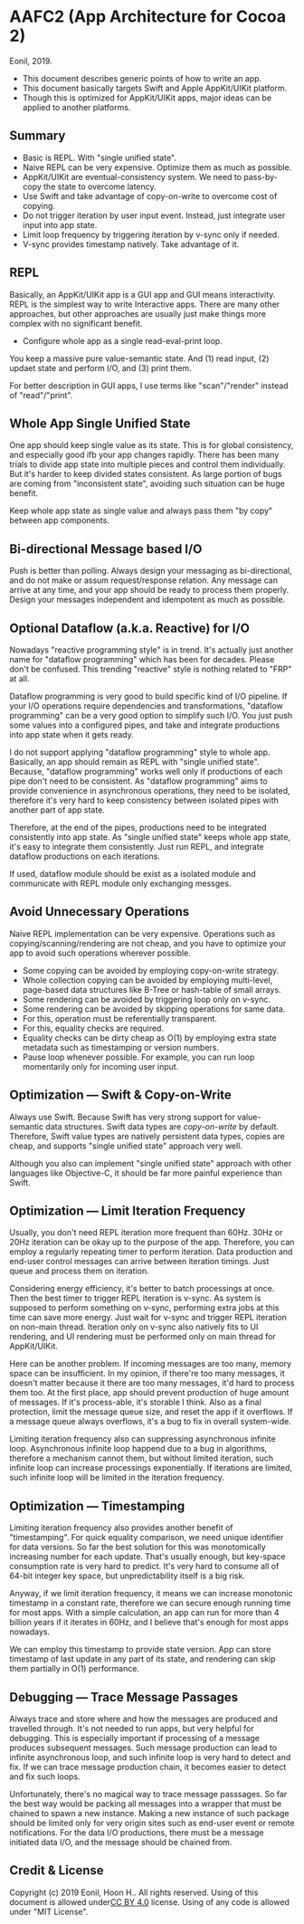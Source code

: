 AAFC2 (App Architecture for Cocoa 2)
=============================
Eonil, 2019.

- This document describes generic points of how to write an app.
- This document basically targets Swift and Apple AppKit/UIKit platform.
- Though this is optimized for AppKit/UIKit apps, major ideas can be applied 
  to another platforms.


Summary
------------
- Basic is REPL. With "single unified state".
- Naive REPL can be very expensive. Optimize them as much as possible.
- AppKit/UIKit are eventual-consistency system. We need to pass-by-copy the state to overcome latency.
- Use Swift and take advantage of copy-on-write to overcome cost of copying.
- Do not trigger iteration by user input event. Instead, just integrate user input into app state. 
- Limit loop frequency by triggering iteration by v-sync only if needed.
- V-sync provides timestamp natively. Take advantage of it. 



REPL
-------
Basically, an AppKit/UIKit app is a GUI app and GUI means interactivity.
REPL is the simplest way to write Interactive apps. There are many other approaches,
but other approaches are usually just make things more complex with no significant benefit.

- Configure whole app as a single read-eval-print loop.

You keep a massive pure value-semantic state.
And (1) read input, (2) updaet state and perform I/O, and (3) print them.

For better description in GUI apps, I use terms like "scan"/"render" instead of "read"/"print".


Whole App Single Unified State
---------------------------------------------
One app should keep single value as its state. This is for global consistency, and especially
good ifb your app changes rapidly.
There has been many trials to divide app state into multiple pieces and control them individually.
But it's harder to keep divided states consistent. As large portion of bugs are coming from
"inconsistent state", avoiding such situation can be huge benefit.

Keep whole app state as single value and always pass them "by copy" between app components.



Bi-directional Message based I/O
----------------------------------------
Push is better than polling. Always design your messaging as bi-directional, and do not make
or assum request/response relation. Any message can arrive at any time, and your app should be
ready to process them properly. Design your messages independent and idempotent as much as
possible.



Optional Dataflow (a.k.a. Reactive) for I/O
----------------------------------------------------
Nowadays "reactive programming style" is in trend. It's actually just another name for 
"dataflow programming" which has been for decades. Please don't be confused.
This trending "reactive" style is nothing related to "FRP" at all.

Dataflow programming is very good to build specific kind of I/O pipeline. If your I/O operations
require dependencies and transformations, "dataflow programming" can be a very good option
to simplify such I/O. You just push some values into a configured pipes, and take and integrate
productions into app state when it gets ready.

I do not support applying "dataflow programming" style to whole app. Basically, an app should
remain as REPL with "single unified state". Because, "dataflow programming" works well only
if productions of each pipe don't need to be consistent. As "dataflow programming" aims to 
provide convenience in asynchronous operations, they need to be isolated, therefore it's very
hard to keep consistency between isolated pipes with another part of app state.

Therefore, at the end of the pipes, productions need to be integrated consistently into app state.
As "single unified state" keeps whole app state, it's easy to integrate them consistently.
Just run REPL, and integrate dataflow productions on each iterations.

If used, dataflow module should be exist as a isolated module and communicate with REPL 
module only exchanging messges.



Avoid Unnecessary Operations
-------------------------------------
Naive REPL implementation can be very expensive.
Operations such as copying/scanning/rendering are not cheap, and you have to optimize your app
to avoid such operations wherever possible.  

- Some copying can be avoided by employing copy-on-write strategy.
- Whole collection copying can be avoided by employing multi-level, page-based data structures 
  like B-Tree or hash-table of small arrays.
- Some rendering can be avoided by triggering loop only on v-sync.
- Some rendering can be avoided by skipping operations for same data.
- For this, operation must be referentially transparent.
- For this, equality checks are required.
- Equality checks can be dirty cheap as O(1) by employing extra state metadata such as 
  timestamping or version numbers.
- Pause loop whenever possible. For example, you can run loop momentarily only for incoming 
  user input.
  


Optimization — Swift & Copy-on-Write
--------------------------------------------------
Always use Swift. Because Swift has very strong support for value-semantic data structures.
Swift data types are *copy-on-write* by default. Therefore, Swift value types are natively 
persistent data types, copies are cheap, and supports "single unified state" approach very well.

Although you also can implement "single unified state" approach with other languages like
Objective-C, it should be far more painful experience than Swift. 



Optimization — Limit Iteration Frequency
------------------------------------------------
Usually, you don't need REPL iteration more frequent than 60Hz. 30Hz or 20Hz iteration 
can be okay up to the purpose of the app. Therefore, you can employ a regularly repeating 
timer to perform iteration. Data production and end-user control messages can arrive between
iteration timings. Just queue and process them on iteration.

Considering energy efficiency, it's better to batch processings at once. Then the best timer
to trigger REPL iteration is v-sync. As system is supposed to perform something on v-sync,
performing extra jobs at this time can save more energy. Just wait for v-sync and trigger
REPL iteration on non-main thread. Iteration only on v-sync also natively fits to UI rendering,
and UI rendering must be performed only on main thread for AppKit/UIKit.

Here can be another problem. If incoming messages are too many, memory space can be 
insufficient. In my opinion, if there're too many messages, it doesn't matter because it there
are too many messages, it'd hard to process them too. At the first place, app should prevent
production of huge amount of messages. If it's process-able, it's storable I think. 
Also as a final protection, limit the message queue size, and reset the app if it overflows. 
If a message queue always overflows, it's a bug to fix in overall system-wide.

Limiting iteration frequency also can suppressing asynchronous infinite loop.
Asynchronous infinite loop happend due to a bug in algorithms, therefore a mechanism 
cannot them, but without limited iteration, such infinite loop can increase processings
exponentially. If iterations are limited, such infinite loop will be limited in the iteration 
frequency.



Optimization — Timestamping
------------------------------------
Limiting iteration frequency also provides another benefit of "timestamping". 
For quick equality comparison, we need unique identifier for data versions.
So far the best solution for this was monotomically increasing number for each update.
That's usually enough, but key-space consumption rate is very hard to predict. 
It's very hard to consume all of 64-bit integer key space, but unpredictability itself is a big risk. 

Anyway, if we limit iteration frequency, it means we can increase monotonic timestamp
in a constant rate, therefore we can secure enough running time for most apps. With a simple
calculation, an app can run for more than 4 billion years if it iterates in 60Hz, and I believe 
that's enough for most apps nowadays.

We can employ this timestamp to provide state version. App can store timestamp of last 
update in any part of its state, and rendering can skip them partially in O(1) performance.



Debugging — Trace Message Passages 
------------------------------------------------
Always trace and store where and how the messages are produced and travelled through.
It's not needed to run apps, but very helpful for debugging.
This is especially important if processing of a message produces subsequent messages.
Such message production can lead to infinite asynchronous loop, and such infinite loop
is very hard to detect and fix. If we can trace message production chain, it becomes
easier to detect and fix such loops.

Unfortunately, there's no magical way to trace message passsages. So far the best way
would be packing all messages into a wrapper that must be chained to spawn a new 
instance. Making a new instance of such package should be limited only for very origin
sites such as end-user event or remote notifications. For the data I/O productions, 
there must be a message initiated data I/O, and the message should be chained from.   



Credit & License
---------------------
Copyright (c) 2019 Eonil, Hoon H..
All rights reserved.
Using of this document is allowed under[CC BY 4.0](https://creativecommons.org/licenses/by/4.0/) license.
Using of any code is allowed under "MIT License".

